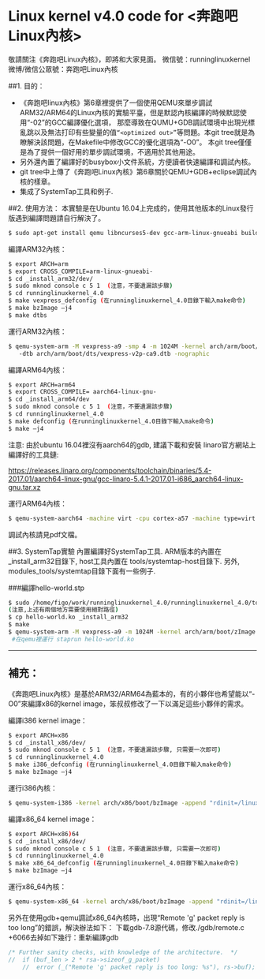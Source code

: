 # Linux kernel v4.0 code for <奔跑吧Linux內核>


敬請關注《奔跑吧Linux內核》，即將和大家見面。
微信號：runninglinuxkernel
微博/微信公眾號：奔跑吧Linux內核

##1. 目的：
* 《奔跑吧linux內核》第6章裡提供了一個使用QEMU來單步調試ARM32/ARM64的Linux內核的實驗平臺，但是默認內核編譯的時候默認使用“-02”的GCC編譯優化選項，
那麼導致在QUMU+GDB調試環境中出現光標亂跳以及無法打印有些變量的值`“<optimized out>”`等問題。本git tree就是為瞭解決該問題，在Makefile中修改GCC的優化選項為“-O0”。
本git tree僅僅是為了提供一個好用的單步調試環境，不適用於其他用途。
* 另外還內置了編譯好的busybox小文件系統，方便讀者快速編譯和調試內核。
* git tree中上傳了《奔跑吧Linux內核》第6章關於QEMU+GDB+eclipse調試內核的樣章。
* 集成了SystemTap工具和例子.


##2. 使用方法：
本實驗是在Ubuntu 16.04上完成的，使用其他版本的Linux發行版遇到編譯問題請自行解決了。

```sh
$ sudo apt-get install qemu libncurses5-dev gcc-arm-linux-gnueabi build-essential gdb-arm-none-eabi gcc-aarch64-linux-gnu eclipse-cdt libdw-dev systemtap systemtap-runtime
```

編譯ARM32內核：

```sh
$ export ARCH=arm
$ export CROSS_COMPILE=arm-linux-gnueabi-
$ cd _install_arm32/dev/
$ sudo mknod console c 5 1  (注意，不要遺漏該步驟)
$ cd runninglinuxkernel_4.0
$ make vexpress_defconfig (在runninglinuxkernel_4.0目錄下輸入make命令)
$ make bzImage –j4 
$ make dtbs
```

運行ARM32內核：
```sh
$ qemu-system-arm -M vexpress-a9 -smp 4 -m 1024M -kernel arch/arm/boot/zImage  -append "rdinit=/linuxrc console=ttyAMA0 loglevel=8" 
   -dtb arch/arm/boot/dts/vexpress-v2p-ca9.dtb -nographic
```

編譯ARM64內核：

```sh
$ export ARCH=arm64
$ export CROSS_COMPILE= aarch64-linux-gnu-
$ cd _install_arm64/dev
$ sudo mknod console c 5 1  (注意，不要遺漏該步驟)
$ cd runninglinuxkernel_4.0 
$ make defconfig (在runninglinuxkernel_4.0目錄下輸入make命令)
$ make –j4 
```

注意: 由於ubuntu 16.04裡沒有aarch64的gdb, 建議下載和安裝 linaro官方網站上編譯好的工具鏈:

https://releases.linaro.org/components/toolchain/binaries/5.4-2017.01/aarch64-linux-gnu/gcc-linaro-5.4.1-2017.01-i686_aarch64-linux-gnu.tar.xz


運行ARM64內核：

```sh
$ qemu-system-aarch64 -machine virt -cpu cortex-a57 -machine type=virt -nographic -m 2048 –smp 2 -kernel arch/arm64/boot/Image --append "rdinit=/linuxrc console=ttyAMA0"
```


調試內核請見pdf文檔。
   
##3. SystemTap實驗
內置編譯好SystemTap工具. ARM版本的內置在_install_arm32目錄下, host工具內置在 tools/systemtap-host目錄下.
   另外, modules_tools/systemtap目錄下面有一些例子.
   
###編譯hello-world.stp

```sh
$ sudo /home/figo/work/runninglinuxkernel_4.0/runninglinuxkernel_4.0/tools/systemtap_host/bin/stap -gv -a arm -r /home/figo/work/runninglinuxkernel_4.0/runninglinuxkernel_4.0/ -B CROSS_COMPILE=arm-linux-gnueabi- -m hello-world.ko hello-world.stp
(注意,上述有兩個地方需要使用絕對路徑)
$ cp hello-world.ko _install_arm32
$ make
$ qemu-system-arm -M vexpress-a9 -m 1024M -kernel arch/arm/boot/zImage  -append "rdinit=/linuxrc console=ttyAMA0 loglevel=8" -dtb arch/arm/boot/dts/vexpress-v2p-ca9.dtb -nographic
 #在qemu裡運行 staprun hello-world.ko
```

----
     

## 補充：

《奔跑吧Linux內核》是基於ARM32/ARM64為藍本的，有的小夥伴也希望能以“-O0”來編譯x86的kernel image，笨叔叔修改了一下以滿足這些小夥伴的需求。
    
編譯i386 kernel image：
```sh
$ export ARCH=x86
$ cd _install_x86/dev/
$ sudo mknod console c 5 1  (注意，不要遺漏該步驟, 只需要一次即可)
$ cd runninglinuxkernel_4.0
$ make i386_defconfig (在runninglinuxkernel_4.0目錄下輸入make命令)
$ make bzImage –j4 
```
運行i386內核：
```sh
$ qemu-system-i386 -kernel arch/x86/boot/bzImage -append "rdinit=/linuxrc console=ttyS0" -nographic
```

編譯x86_64 kernel image：
```sh
$ export ARCH=x86)64
$ cd _install_x86/dev/
$ sudo mknod console c 5 1  (注意，不要遺漏該步驟, 只需要一次即可)
$ cd runninglinuxkernel_4.0
$ make x86_64_defconfig (在runninglinuxkernel_4.0目錄下輸入make命令)
$ make bzImage –j4 
```
 運行x86_64內核：
```sh
$ qemu-system-x86_64 -kernel arch/x86/boot/bzImage -append "rdinit=/linuxrc console=ttyS0" -nographic
```
另外在使用gdb+qemu調試x86_64內核時，出現“Remote 'g' packet reply is too long”的錯誤，解決辦法如下：
下載gdb-7.8源代碼，修改./gdb/remote.c +6066去掉如下幾行：重新編譯gdb

```c
/* Further sanity checks, with knowledge of the architecture.  */
//  if (buf_len > 2 * rsa->sizeof_g_packet)
    //  error (_("Remote 'g' packet reply is too long: %s"), rs->buf);
```



    
 
